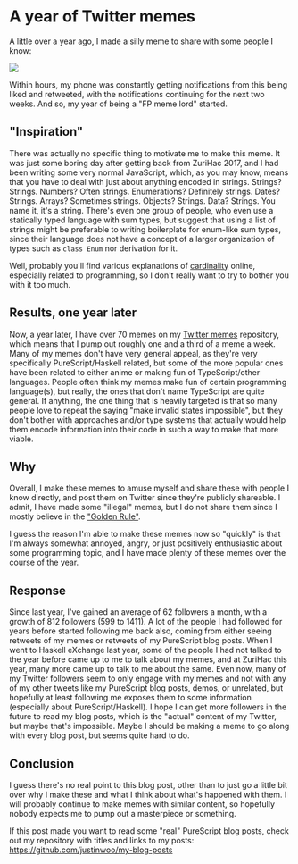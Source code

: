 # A year of Twitter memes

A little over a year ago, I made a silly meme to share with some people I know:

[![](https://i.imgur.com/wSU3656.png)](https://twitter.com/jusrin00/status/875238742621028355)

Within hours, my phone was constantly getting notifications from this being liked and retweeted, with the notifications continuing for the next two weeks. And so, my year of being a "FP meme lord" started.

## "Inspiration"

There was actually no specific thing to motivate me to make this meme. It was just some boring day after getting back from ZuriHac 2017, and I had been writing some very normal JavaScript, which, as you may know, means that you have to deal with just about anything encoded in strings. Strings? Strings. Numbers? Often strings. Enumerations? Definitely strings. Dates? Strings. Arrays? Sometimes strings. Objects? Strings. Data? Strings. You name it, it's a string. There's even one group of people, who even use a statically typed language with sum types, but suggest that using a list of strings might be preferable to writing boilerplate for enum-like sum types, since their language does not have a concept of a larger organization of types such as `class Enum` nor derivation for it.

Well, probably you'll find various explanations of [cardinality](https://en.wikipedia.org/wiki/Cardinality) online, especially related to programming, so I don't really want to try to bother you with it too much.

## Results, one year later

Now, a year later, I have over 70 memes on my [Twitter memes](https://github.com/justinwoo/my-twitter-memes) repository, which means that I pump out roughly one and a third of a meme a week. Many of my memes don't have very general appeal, as they're very specifically PureScript/Haskell related, but some of the more popular ones have been related to either anime or making fun of TypeScript/other languages. People often think my memes make fun of certain programming language(s), but really, the ones that don't name TypeScript are quite general. If anything, the one thing that is heavily targeted is that so many people love to repeat the saying "make invalid states impossible", but they don't bother with approaches and/or type systems that actually would help them encode information into their code in such a way to make that more viable.

## Why

Overall, I make these memes to amuse myself and share these with people I know directly, and post them on Twitter since they're publicly shareable. I admit, I have made some "illegal" memes, but I do not share them since I mostly believe in the ["Golden Rule"](https://en.wikipedia.org/wiki/Golden_Rule).

I guess the reason I'm able to make these memes now so "quickly" is that I'm always somewhat annoyed, angry, or just positively enthusiastic about some programming topic, and I have made plenty of these memes over the course of the year.

## Response

Since last year, I've gained an average of 62 followers a month, with a growth of 812 followers (599 to 1411). A lot of the people I had followed for years before started following me back also, coming from either seeing retweets of my memes or retweets of my PureScript blog posts. When I went to Haskell eXchange last year, some of the people I had not talked to the year before came up to me to talk about my memes, and at ZuriHac this year, many more came up to talk to me about the same. Even now, many of my Twitter followers seem to only engage with my memes and not with any of my other tweets like my PureScript blog posts, demos, or unrelated, but hopefully at least following me exposes them to some information (especially about PureScript/Haskell). I hope I can get more followers in the future to read my blog posts, which is the "actual" content of my Twitter, but maybe that's impossible. Maybe I should be making a meme to go along with every blog post, but seems quite hard to do.

## Conclusion

I guess there's no real point to this blog post, other than to just go a little bit over why I make these and what I think about what's happened with them. I will probably continue to make memes with similar content, so hopefully nobody expects me to pump out a masterpiece or something.

If this post made you want to read some "real" PureScript blog posts, check out my repository with titles and links to my posts: <https://github.com/justinwoo/my-blog-posts>